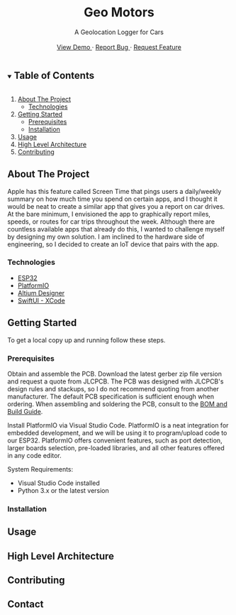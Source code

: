 <!------------------------------------------ TITLE BLOCK --------------------------------------------------------------->
<h1 align="center"> Geo Motors </h1>

<p align="center">
    A Geolocation Logger for Cars
    <br /> <br />
    <a href="https://github.com/github_username/repo_name"> View Demo </a>
    ·
    <a href="https://github.com/github_username/repo_name/issues"> Report Bug </a>
    ·
    <a href="https://github.com/github_username/repo_name/issues"> Request Feature </a>
</p>


<!------------------------------------------ TABLE OF CONTENTS ---------------------------------------------------------->
<details open="open">
  <summary><h2 style="display: inline-block"> Table of Contents </h2></summary>
  <ol>
    <li>
      <a href="#about-the-project"> About The Project </a>
      <ul>
        <li><a href="#technologies"> Technologies </a></li>
      </ul>
    </li>
    <li>
      <a href="#getting-started"> Getting Started </a>
      <ul>
        <li><a href="#prerequisites"> Prerequisites </a></li>
        <li><a href="#installation"> Installation </a></li>
      </ul>
    </li>
    <li><a href="#usage"> Usage </a></li>
    <li><a href="#high-level-architecture"> High Level Architecture </a></li>
    <li><a href="#contributing"> Contributing </a></li>
  </ol>
</details>


<!------------------------------------------ ABOUT THE PROJECT ---------------------------------------------------------->
## About The Project
Apple has this feature called Screen Time that pings users a daily/weekly summary on how much time you spend on
certain apps, and I thought it would be neat to create a similar app that gives you a report on car drives. At the bare
minimum, I envisioned the app to graphically report miles, speeds, or routes for car trips throughout the week. Although
there are countless available apps that already do this, I wanted to challenge myself by designing my own solution. I
am inclined to the hardware side of engineering, so I decided to create an IoT device that pairs with the app.

### Technologies
* [ESP32](https://www.espressif.com/en/products/socs/esp32)
* [PlatformIO](https://platformio.org/)
* [Altium Designer](https://www.altium.com/)
* [SwiftUI - XCode](https://developer.apple.com/xcode/swiftui/)


<!------------------------------------------ GETTING STARTED ---------------------------------------------------------->
## Getting Started
To get a local copy up and running follow these steps.

### Prerequisites
Obtain and assemble the PCB. Download the latest gerber zip file version and request a quote from JLCPCB. The PCB was 
designed with JLCPCB's design rules and stackups, so I do not recommend quoting from another manufacturer. The default PCB
specification is sufficient enough when ordering. When assembling and soldering the PCB, consult to the 
[BOM and Build Guide](docs/README.md).

Install PlatformIO via Visual Studio Code. PlatformIO is a neat integration for embedded development, and we will be using
it to program/upload code to our ESP32. PlatformIO offers convenient features, such as port detection, larger boards selection, 
pre-loaded libraries, and all other features offered in any code editor.

System Requirements:
* Visual Studio Code installed
* Python 3.x or the latest version

### Installation


<!------------------------------------------ USAGE EXAMPLES -------------------------------------------------------------->
## Usage


<!------------------------------------------ HIGH LEVEL ARCHITECTURE ----------------------------------------------------->
## High Level Architecture


<!------------------------------------------ CONTRIBUTING ---------------------------------------------------------------->
## Contributing


<!------------------------------------------ CONTACT --------------------------------------------------------------------->
## Contact
